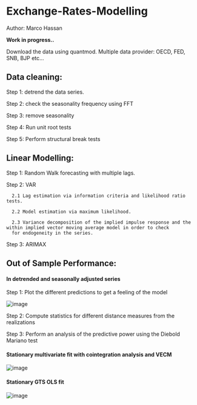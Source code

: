 # Exchange-Rates-Modelling

Author: Marco Hassan

**Work in progress..**

Download the data using quantmod. Multiple data provider: OECD, FED, SNB, BJP etc...

## Data cleaning:

Step 1: detrend the data series.

Step 2: check the seasonality frequency using FFT

Step 3: remove seasonality

Step 4: Run unit root tests

Step 5: Perform structural break tests

## Linear Modelling:

Step 1: Random Walk forecasting with multiple lags.

Step 2: VAR 
    
      2.1 Lag estimation via information criteria and likelihood ratio tests.
      
      2.2 Model estimation via maximum likelihood. 
      
      2.3 Variance decomposition of the implied impulse response and the within implied vector moving average model in order to check
      for endogeneity in the series.

Step 3: ARIMAX

## Out of Sample Performance:

#### In detrended and seasonally adjusted series

Step 1: Plot the different predictions to get a feeling of the model

![image](https://user-images.githubusercontent.com/42472072/53882217-689fa400-401e-11e9-9ae9-d06cb6e15cd4.png)

Step 2: Compute statistics for different distance measures from the realizations

Step 3: Perform an analysis of the predictive power using the Diebold Mariano test


#### Stationary multivariate fit with cointegration analysis and VECM

![image](https://user-images.githubusercontent.com/42472072/56908020-c80db380-6aa5-11e9-8083-1ed3bb31e837.png)

#### Stationary GTS OLS fit
![image](https://user-images.githubusercontent.com/42472072/56908205-289cf080-6aa6-11e9-97a2-3e056e235647.png)

